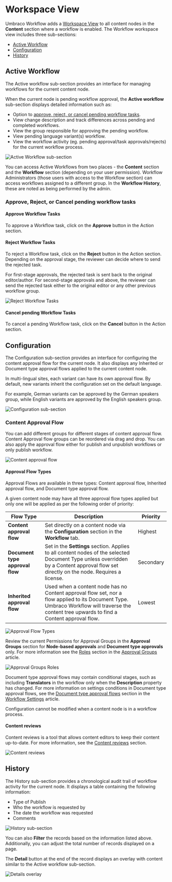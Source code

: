 # Workspace View

Umbraco Workflow adds a [Workspace View](https://docs.umbraco.com/umbraco-cms/customizing/extending-overview/extension-types/workspaces/workspace-views) to all content nodes in the **Content** section where a workflow is enabled. The Workflow workspace view includes three sub-sections:

* [Active Workflow](workflow-workspace-view.md#active-workflow)
* [Configuration](workflow-workspace-view.md#configuration)
* [History](workflow-workspace-view.md#history)

## Active Workflow

The Active workflow sub-section provides an interface for managing workflows for the current content node.

When the current node is pending workflow approval, the **Active workflow** sub-section displays detailed information such as:

* Option to [approve, reject, or cancel pending workflow tasks](workflow-workspace-view.md#approve-reject-or-cancel-pending-workflow-tasks).
* View change description and track differences across pending and completed workflows.
* View the group responsible for approving the pending workflow.
* View pending language variant(s) workflow.
* View the workflow activity (eg. pending approval/task approvals/rejects) for the current workflow process.

![Active Workflow sub-section](images/Active-Workflow-detailed-info-v14.png)

You can access Active Workflows from two places - the **Content** section and the **Workflow** section (depending on your user permission). Workflow Administrators (those users with access to the Workflow section) can access workflows assigned to a different group. In the **Workflow History**, these are noted as being performed by the admin.

### Approve, Reject, or Cancel pending workflow tasks

#### Approve Workflow Tasks

To approve a Workflow task, click on the **Approve** button in the Action section.

#### Reject Workflow Tasks

To reject a Workflow task, click on the **Reject** button in the Action section. Depending on the approval stage, the reviewer can decide where to send the rejected task.

For first-stage approvals, the rejected task is sent back to the original editor/author. For second-stage approvals and above, the reviewer can send the rejected task either to the original editor or any other previous workflow group.

![Reject Workflow Tasks](../getting-started/images/assign-rejected-task.png)

#### Cancel pending Workflow Tasks

To cancel a pending Workflow task, click on the **Cancel** button in the Action section.

## Configuration

The Configuration sub-section provides an interface for configuring the content approval flow for the current node. It also displays any Inherited or Document type approval flows applied to the current content node.

In multi-lingual sites, each variant can have its own approval flow. By default, new variants inherit the configuration set on the default language.

For example, German variants can be approved by the German speakers group, while English variants are approved by the English speakers group.

![Configuration sub-section](images/Configuration-sub-section-v14.png)

### Content Approval Flow

You can add different groups for different stages of content approval flow. Content Approval flow groups can be reordered via drag and drop. You can also apply the approval flow either for publish and unpublish workflows or only publish workflow.

![Content approval flow](images/content-approval-flow-v14.png)

#### Approval Flow Types

Approval Flows are available in three types: Content approval flow, Inherited approval flow, and Document type approval flow.

A given content node may have all three approval flow types applied but only one will be applied as per the following order of priority:

| Flow Type | Description | Priority |
|---|---|---|
| **Content approval flow** | Set directly on a content node via the **Configuration** section in the **Workflow** tab. | Highest |
| **Document type approval flow** | Set in the **Settings** section. Applies to all content nodes of the selected Document Type unless overridden by a Content approval flow set directly on the node. Requires a license. | Secondary |
| **Inherited approval flow** | Used when a content node has no Content approval flow set, nor a flow applied to its Document Type. Umbraco Workflow will traverse the content tree upwards to find a Content approval flow. | Lowest |

![Approval Flow Types](images/content-approval-flow-v14.png)

Review the current Permissions for Approval Groups in the **Approval Groups** section for **Node-based approvals** and **Document type approvals** only. For more information see the [Roles](../workflow-section/approval-groups.md#roles) section in the [Approval Groups](../workflow-section/approval-groups.md) article.

![Approval Groups Roles](images/approval-groups-roles-v14.png)

Document type approval flows may contain conditional stages, such as including **Translators** in the workflow only when the **Description** property has changed. For more information on settings conditions in Document type approval flows, see the [Document type approval flows](../workflow-section/workflow-settings.md#document-type-approval-flows) section in the [Workflow Settings](../workflow-section/workflow-settings.md) article.

Configuration cannot be modified when a content node is in a workflow process.

#### Content reviews

Content reviews is a tool that allows content editors to keep their content up-to-date. For more information, see the [Content reviews](../workflow-section/content-reviews.md) section.

![Content reviews](images/Content-reviews-v14.png)

## History

The History sub-section provides a chronological audit trail of workflow activity for the current node. It displays a table containing the following information:

* Type of Publish
* Who the workflow is requested by
* The date the workflow was requested
* Comments

![History sub-section](images/History-sub-section-v14.png)

You can also **Filter** the records based on the information listed above. Additionally, you can adjust the total number of records displayed on a page.

The **Detail** button at the end of the record displays an overlay with content similar to the Active workflow sub-section.

![Details overlay](images/Workflow-Content-app-Details-overlay-v14.png)
